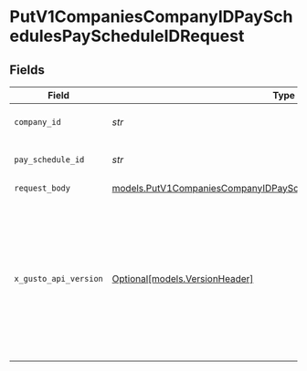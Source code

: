 # PutV1CompaniesCompanyIDPaySchedulesPayScheduleIDRequest


## Fields

| Field                                                                                                                                                                                                                        | Type                                                                                                                                                                                                                         | Required                                                                                                                                                                                                                     | Description                                                                                                                                                                                                                  |
| ---------------------------------------------------------------------------------------------------------------------------------------------------------------------------------------------------------------------------- | ---------------------------------------------------------------------------------------------------------------------------------------------------------------------------------------------------------------------------- | ---------------------------------------------------------------------------------------------------------------------------------------------------------------------------------------------------------------------------- | ---------------------------------------------------------------------------------------------------------------------------------------------------------------------------------------------------------------------------- |
| `company_id`                                                                                                                                                                                                                 | *str*                                                                                                                                                                                                                        | :heavy_check_mark:                                                                                                                                                                                                           | The UUID of the company                                                                                                                                                                                                      |
| `pay_schedule_id`                                                                                                                                                                                                            | *str*                                                                                                                                                                                                                        | :heavy_check_mark:                                                                                                                                                                                                           | The UUID of the pay schedule                                                                                                                                                                                                 |
| `request_body`                                                                                                                                                                                                               | [models.PutV1CompaniesCompanyIDPaySchedulesPayScheduleIDRequestBody](../models/putv1companiescompanyidpayschedulespayscheduleidrequestbody.md)                                                                               | :heavy_check_mark:                                                                                                                                                                                                           | N/A                                                                                                                                                                                                                          |
| `x_gusto_api_version`                                                                                                                                                                                                        | [Optional[models.VersionHeader]](../models/versionheader.md)                                                                                                                                                                 | :heavy_minus_sign:                                                                                                                                                                                                           | Determines the date-based API version associated with your API call. If none is provided, your application's [minimum API version](https://docs.gusto.com/embedded-payroll/docs/api-versioning#minimum-api-version) is used. |